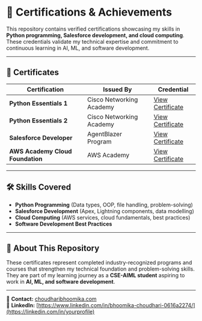 # 📜 Certifications & Achievements

This repository contains verified certifications showcasing my skills in **Python programming, Salesforce development, and cloud computing**. These credentials validate my technical expertise and commitment to continuous learning in AI, ML, and software development.

---

## 📂 Certificates

| Certification | Issued By | Credential |
|---------------|-----------|------------|
| **Python Essentials 1** | Cisco Networking Academy | [View Certificate](./Python_Essentials_1_Cisco.pdf) |
| **Python Essentials 2** | Cisco Networking Academy | [View Certificate](./Python_Essentials_2_Cisco.pdf) |
| **Salesforce Developer** | AgentBlazer Program | [View Certificate](./Salesforce_Developer_AgentBlazer.pdf) |
| **AWS Academy Cloud Foundation** | AWS Academy | [View Certificate](./AWS_Academy_Cloud_Foundation.pdf) |

---

## 🛠 Skills Covered

- **Python Programming** (Data types, OOP, file handling, problem-solving)
- **Salesforce Development** (Apex, Lightning components, data modelling)
- **Cloud Computing** (AWS services, cloud fundamentals, best practices)
- **Software Development Best Practices**

---

## 📌 About This Repository

These certificates represent completed industry-recognized programs and courses that strengthen my technical foundation and problem-solving skills.  
They are part of my learning journey as a **CSE-AIML student** aspiring to work in **AI, ML, and software development**.

---

📧 **Contact:** [choudharibhoomika.com](choudharibhoomika.com)  
🔗 **LinkedIn:** [https://www.linkedin.com/in/bhoomika-choudhari-0616a2274/](https://linkedin.com/in/yourprofile)
